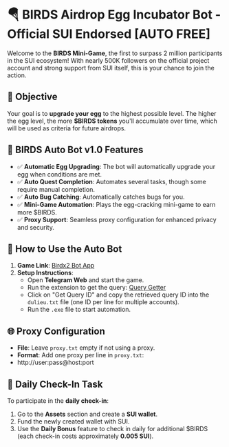 # 🪂 BIRDS Airdrop Egg Incubator Bot - Official SUI Endorsed [AUTO FREE]

Welcome to the **BIRDS Mini-Game**, the first to surpass 2 million participants in the SUI ecosystem! With nearly 500K followers on the official project account and strong support from SUI itself, this is your chance to join the action.

## 🎯 Objective
Your goal is to **upgrade your egg** to the highest possible level. The higher the egg level, the more **$BIRDS tokens** you'll accumulate over time, which will be used as criteria for future airdrops.

## 🔄 BIRDS Auto Bot v1.0 Features
- ✅ **Automatic Egg Upgrading**: The bot will automatically upgrade your egg when conditions are met.
- ✅ **Auto Quest Completion**: Automates several tasks, though some require manual completion.
- ✅ **Auto Bug Catching**: Automatically catches bugs for you.
- ✅ **Mini-Game Automation**: Plays the egg-cracking mini-game to earn more $BIRDS.
- ✅ **Proxy Support**: Seamless proxy configuration for enhanced privacy and security.

## 🚀 How to Use the Auto Bot
1. **Game Link**: [Birdx2 Bot App](https://t.me/birdx2_bot/birdx?startapp=873400439)
2. **Setup Instructions**:
   - Open **Telegram Web** and start the game.
   - Run the extension to get the query: [Query Getter](https://t.me/trader95channel/615)
   - Click on "Get Query ID" and copy the retrieved query ID into the `dulieu.txt` file (one ID per line for multiple accounts).
   - Run the `.exe` file to start automation.

## 🌐 Proxy Configuration
- **File**: Leave `proxy.txt` empty if not using a proxy.
- **Format**: Add one proxy per line in `proxy.txt`:
- http://user:pass@host:port

## 🔔 Daily Check-In Task
To participate in the **daily check-in**:
1. Go to the **Assets** section and create a **SUI wallet**.
2. Fund the newly created wallet with SUI.
3. Use the **Daily Bonus** feature to check in daily for additional $BIRDS (each check-in costs approximately **0.005 SUI**).
